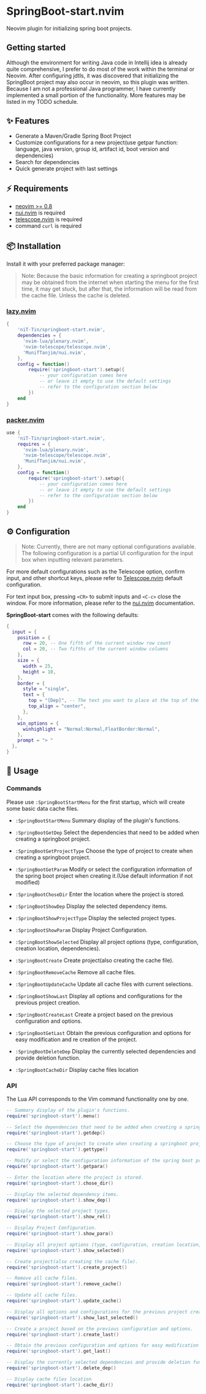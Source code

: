 # SpringBoot-start.nvim

Neovim plugin for initializing spring boot projects.

## Getting started

Although the environment for writing Java code in Intellij idea is already quite comprehensive, I prefer to do most of the work within the terminal or Neovim. After configuring jdtls, it was discovered that initializing the SpringBoot project may also occur in neovim, so this plugin was written. Because I am not a professional Java programmer, I have currently implemented a small portion of the functionality. More features may be listed in my TODO schedule.

## ✨ Features

- Generate a Maven/Gradle Spring Boot Project
- Customize configurations for a new project(use getpar function: language, java version, group id, artifact id, boot version and dependencies)
- Search for dependencies
- Quick generate project with last settings


## ⚡️ Requirements

- [neovim >= 0.8](https://github.com/neovim/neovim/releases/tag/v0.8.0)
- [nui.nvim](https://github.com/MunifTanjim/nui.nvim) is required
- [telescope.nvim](https://github.com/nvim-telescope/telescope.nvim) is required
- command `curl` is required

## 📦 Installation

Install it with your preferred package manager:

> Note: Because the basic information for creating a springboot project may be obtained from the internet when starting the menu for the first time, it may get stuck, but after that, the information will be read from the cache file. Unless the cache is deleted.

### [lazy.nvim](https://github.com/folke/lazy.nvim)

```lua
{
    'niT-Tin/springboot-start.nvim',
    dependencies = {
      'nvim-lua/plenary.nvim',
      'nvim-telescope/telescope.nvim',
      'MunifTanjim/nui.nvim',
    },
    config = function()
        require('springboot-start').setup({
            -- your configuration comes here
            -- or leave it empty to use the default settings
            -- refer to the configuration section below
        })
    end
}
```

### [packer.nvim](https://github.com/wbthomason/packer.nvim)

```lua
use {
    'niT-Tin/springboot-start.nvim',
    requires = {
      'nvim-lua/plenary.nvim',
      'nvim-telescope/telescope.nvim',
      'MunifTanjim/nui.nvim',
    },
    config = function()
        require('springboot-start').setup({
            -- your configuration comes here
            -- or leave it empty to use the default settings
            -- refer to the configuration section below
        })
    end
}
```

## ⚙️  Configuration

> Note: Currently, there are not many optional configurations available. The following configuration is a partial UI configuration for the input box when inputting relevant parameters.

For more default configurations such as the Telescope option, confirm input, and other shortcut keys, please refer to [Telescope.nvim](https://github.com/nvim-telescope/telescope.nvim#default-mappings) default configuration.

For text input box, pressing `<CR>` to submit inputs and `<C-c>` close the window.
For more information, please refer to the [nui.nvim](https://github.com/MunifTanjim/nui.nvim/tree/main/lua/nui/input) documentation.

**SpringBoot-start**  comes with the following defaults:

```lua
{
  input = {
    position = {
      row = 20, -- One fifth of the current window row count
      col = 20, -- Two fifths of the current window columns
    },
    size = {
      width = 25,
      height = 10,
    },
    border = {
      style = "single",
      text = {
        top = "[Dep]", -- The text you want to place at the top of the input box
        top_align = "center",
      },
    },
    win_options = {
      winhighlight = "Normal:Normal,FloatBorder:Normal",
    },
    prompt = "> "
  },
}
```

## 🚀 Usage

### Commands

Please use `:SpringBootStartMenu` for the first startup, which will create some basic data cache files.

- `:SpringBootStartMenu`
    Summary display of the plugin's functions.

- `:SpringBootGetDep`
    Select the dependencies that need to be added when creating a springboot project.

- `:SpringBootGetProjectType`
    Choose the type of project to create when creating a springboot project.

- `:SpringBootGetParam`
    Modify or select the configuration information of the spring boot project when creating it.(Use default information if not modified)

- `:SpringBootChoseDir`
    Enter the location where the project is stored.

- `:SpringBootShowDep`
    Display the selected dependency items.                        

- `:SpringBootShowProjectType`
    Display the selected project types.

- `:SpringBootShowParam`
    Display Project Configuration.

- `:SpringBootShowSelected`
    Display all project options (type, configuration, creation location, dependencies).

- `:SpringBootCreate`
    Create project(also creating the cache file).
    
- `:SpringBootRemoveCache`
    Remove all cache files.

- `:SpringBootUpdateCache`
    Update all cache files with current selections. 
    
- `:SpringBootShowLast`
    Display all options and configurations for the previous project creation.

- `:SpringBootCreateLast`
    Create a project based on the previous configuration and options.

- `:SpringBootGetLast`
    Obtain the previous configuration and options for easy modification and re creation of the project.

- `:SpringBootDeleteDep`
    Display the currently selected dependencies and provide deletion function.

- `:SpringBootCacheDir`
    Display cache files location

### API

The Lua API corresponds to the Vim command functionality one by one.

```lua
-- Summary display of the plugin's functions.
require('springboot-start').menu()
```

```lua
-- Select the dependencies that need to be added when creating a springboot project.
require('springboot-start').getdep()
```

```lua
-- Choose the type of project to create when creating a springboot project.
require('springboot-start').gettype()
```

```lua
-- Modify or select the configuration information of the spring boot project when creating it.(Use default information if not modified)
require('springboot-start').getpara()
```

```lua
-- Enter the location where the project is stored.
require('springboot-start').chose_dir()
```

```lua
-- Display the selected dependency items.                        
require('springboot-start').show_dep()
```

```lua
-- Display the selected project types.
require('springboot-start').show_rel()
```

```lua
-- Display Project Configuration.
require('springboot-start').show_para()
```

```lua
-- Display all project options (type, configuration, creation location, dependencies).
require('springboot-start').show_selected()
```

```lua
-- Create project(also creating the cache file).
require('springboot-start').create_project()
```

```lua
-- Remove all cache files.
require('springboot-start').remove_cache()
```

```lua
-- Update all cache files.
require('springboot-start').update_cache()
```

```lua
-- Display all options and configurations for the previous project creation.
require('springboot-start').show_last_selected()
```

```lua
-- Create a project based on the previous configuration and options.
require('springboot-start').create_last()
```

```lua
-- Obtain the previous configuration and options for easy modification and re creation of the project.
require('springboot-start').get_last()
```

```lua
-- Display the currently selected dependencies and provide deletion function.
require('springboot-start').delete_dep()
```

```lua
-- Display cache files location
require('springboot-start').cache_dir()
```
